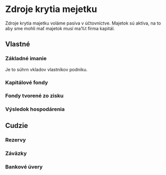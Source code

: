 # Zdroje krytia mejetku

Zdroje krytia majetku voláme pasíva v účtovníctve. Majetok sú aktíva, na to aby sme mohli mať majetok musí ma%t firma kapitál.

## Vlastné

### Základné imanie

Je to súhrn vkladov vlastníkov podniku.

### Kapitálové fondy

### Fondy tvorené zo zisku

### Výsledok hospodárenia

## Cudzie

### Rezervy

### Záväzky

### Bankové úvery
